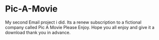 # Pic-A-Movie
My second Email project i did. Its a renew subscription to a fictional company called Pic A Movie Please Enjoy.
Hope you all enjoy and give it a download thank you in advance.
